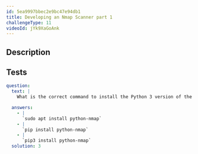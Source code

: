 ```yaml
---
id: 5ea9997bbec2e9bc47e94db1
title: Developing an Nmap Scanner part 1
challengeType: 11
videoId: jYk9XaGoAnk
---
```


## Description

<section id='description'>

</section>

## Tests

<section id='tests'>

```yml
question:
  text: |
    What is the correct command to install the Python 3 version of the `python-nmap` library?

  answers:
    - |
      `sudo apt install python-nmap`
    - |
      `pip install python-nmap`
    - |
      `pip3 install python-nmap`
  solution: 3
```

</section>
